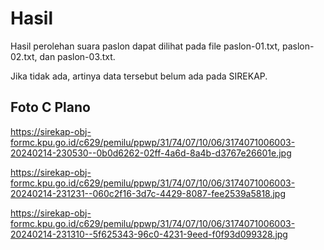# Hasil

Hasil perolehan suara paslon dapat dilihat pada file paslon-01.txt, paslon-02.txt, dan paslon-03.txt.

Jika tidak ada, artinya data tersebut belum ada pada SIREKAP.

## Foto C Plano

https://sirekap-obj-formc.kpu.go.id/c629/pemilu/ppwp/31/74/07/10/06/3174071006003-20240214-230530--0b0d6262-02ff-4a6d-8a4b-d3767e26601e.jpg

https://sirekap-obj-formc.kpu.go.id/c629/pemilu/ppwp/31/74/07/10/06/3174071006003-20240214-231231--060c2f16-3d7c-4429-8087-fee2539a5818.jpg

https://sirekap-obj-formc.kpu.go.id/c629/pemilu/ppwp/31/74/07/10/06/3174071006003-20240214-231310--5f625343-96c0-4231-9eed-f0f93d099328.jpg

